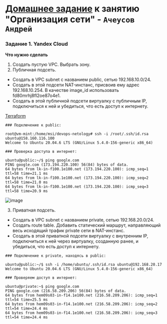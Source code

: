 # [Домашнее задание](https://github.com/netology-code/clopro-homeworks/blob/main/15.1.md) к занятию  "Организация сети" - `Ачеусов Андрей`


### Задание 1. Yandex Cloud 

**Что нужно сделать**

1. Создать пустую VPC. Выбрать зону.
2. Публичная подсеть.
 - Создать в VPC subnet с названием public, сетью 192.168.10.0/24.
 - Создать в этой подсети NAT-инстанс, присвоив ему адрес 192.168.10.254. В качестве image_id использовать fd80mrhj8fl2oe87o4e1.
 - Создать в этой публичной подсети виртуалку с публичным IP, подключиться к ней и убедиться, что есть доступ к интернету.

[Terraform](https://github.com/AndrewAche/HW_ALL/tree/main/Организация%20проекта%20при%20помощи%20обл.%20провайдеров/1-Организация%20сети/Config_Terraform)

```
### Подключение к public:

root@vm-mint:/home/msi/devops-netology# ssh -i /root/.ssh/id.rsa ubuntu@158.160.116.100
Welcome to Ubuntu 20.04.6 LTS (GNU/Linux 5.4.0-156-generic x86_64)

### Проверка доступа в интернет:

ubuntu@public:~/$ ping google.com
PING google.com (173.194.220.100) 56(84) bytes of data.
64 bytes from lk-in-f100.1e100.net (173.194.220.100): icmp_seq=1 ttl=58 time=21.1 ms
64 bytes from lk-in-f100.1e100.net (173.194.220.100): icmp_seq=2 ttl=58 time=21.0 ms
64 bytes from lk-in-f100.1e100.net (173.194.220.100): icmp_seq=3 ttl=58 time=20.9 ms

```
![image](https://github.com/user-attachments/assets/da85a905-4602-4849-95e9-c5295dbe74dc)


3. Приватная подсеть.
 - Создать в VPC subnet с названием private, сетью 192.168.20.0/24.
 - Создать route table. Добавить статический маршрут, направляющий весь исходящий трафик private сети в NAT-инстанс.
 - Создать в этой приватной подсети виртуалку с внутренним IP, подключиться к ней через виртуалку, созданную ранее, и убедиться, что есть доступ к интернету.

```
### Подключение к private, находясь в public:

ubuntu@public:~/$ ssh -i /home/ubuntu/.ssh/id.rsa ubuntu@192.168.20.17
Welcome to Ubuntu 20.04.6 LTS (GNU/Linux 5.4.0-156-generic x86_64)

### Проверяем доступ в интернет:

ubuntu@private:~$ ping google.com
PING google.com (216.58.209.206) 56(84) bytes of data.
64 bytes from hem09s03-in-f14.1e100.net (216.58.209.206): icmp_seq=1 ttl=54 time=25.5 ms
64 bytes from hem09s03-in-f14.1e100.net (216.58.209.206): icmp_seq=2 ttl=54 time=24.4 ms
64 bytes from hem09s03-in-f14.1e100.net (216.58.209.206): icmp_seq=3 ttl=54 time=24.4 ms
```


